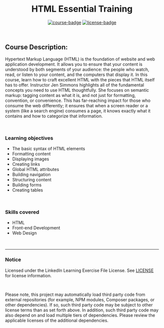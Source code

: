 <div align="center">

# HTML Essential Training

[![course-badge]][course-link]
[![license-badge]][LICENSE]

</div>

<!-- badge info -->
[course-badge]:https://img.shields.io/badge/learning-HTML-white?logo=Linkedin&labelColor=blue&style=for-the-badge
[course-link]:https://www.linkedin.com/learning/html-essential-training-4 "HTML Essential Training"
[license-badge]:https://img.shields.io/badge/learning-license-success?logo=Linkedin&labelColor=black&style=for-the-badge

<br>

## Course Description:
 Hypertext Markup Language (HTML) is the foundation of website and web application development. It allows you to ensure that your content is understood by both segments of your audience: the people who watch, read, or listen to your content, and the computers that display it. In this course, learn how to craft excellent HTML with the pieces that HTML itself has to offer. Instructor Jen Simmons highlights all of the fundamental concepts you need to use HTML thoughtfully. She focuses on semantic markup: tagging content as what it is, and not just for formatting, convention, or convenience. This has far-reaching impact for those who consume the web differently; it ensures that when a screen reader or a system (like a search engine) consumes a page, it knows exactly what it contains and how to categorize that information.

<br>

###  Learning objectives
- The basic syntax of HTML elements
- Formatting content
- Displaying images
- Creating links
- Global HTML attributes
- Building navigation
- Structuring content
- Building forms
- Creating tables

<br>

### Skills covered
- HTML
- Front-end Development
- Web Design

<br>

---
### Notice
Licensed under the LinkedIn Learning Exercise File License. See [LICENSE] for license information.

<br>

Please note, this project may automatically load third party code from external repositories (for example, NPM modules, Composer packages, or other dependencies). If so, such third party code may be subject to other license terms than as set forth above. In addition, such third party code may also depend on and load multiple tiers of dependencies. Please review the applicable licenses of the additional dependencies.

[LICENSE]:../../LICENSE "LinkedIn Learning License"